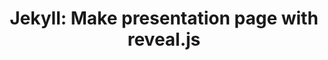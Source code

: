 ---
layout: slide
title: Jekyll&#58; Make presentation page with reveal.js
description: A presentation slide for how to use reveal.js in Jekyll
theme: black
transition: slide
---